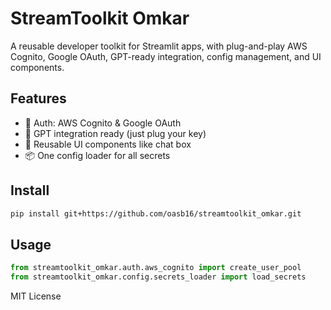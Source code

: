
# StreamToolkit Omkar

A reusable developer toolkit for Streamlit apps, with plug-and-play AWS Cognito, Google OAuth, GPT-ready integration, config management, and UI components.

## Features
- 🔐 Auth: AWS Cognito & Google OAuth
- 🤖 GPT integration ready (just plug your key)
- 🧩 Reusable UI components like chat box
- 📦 One config loader for all secrets

## Install

```bash
pip install git+https://github.com/oasb16/streamtoolkit_omkar.git
```

## Usage

```python
from streamtoolkit_omkar.auth.aws_cognito import create_user_pool
from streamtoolkit_omkar.config.secrets_loader import load_secrets
```

MIT License
